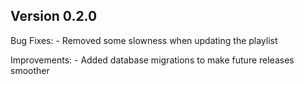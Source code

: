 Version 0.2.0
-------------

Bug Fixes:
    - Removed some slowness when updating the playlist

Improvements:
    - Added database migrations to make future releases smoother
